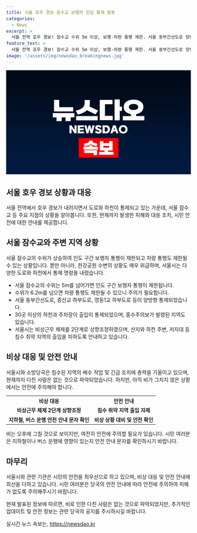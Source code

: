 ```yaml
---
title: 서울 호우 경보 잠수교 보행자 진입 통제 발동
categories:
  - News
excerpt: >
  서울 전역 호우 경보! 잠수교 수위 5m 이상, 보행·차량 통행 제한. 서울 동부간선도로 양방향 통제, 불광천 등 29곳 통제. 비상근무 2단계. 침수 취약지역 출입 자제, 대중교통 안내 확인. 현재 다친 사람 없어. YTN, 배민혁입니다.
feature_text: >
  서울 전역 호우 경보! 잠수교 수위 5m 이상, 보행·차량 통행 제한. 서울 동부간선도로 양방향 통제, 불광천 등 29곳 통제. 비상근무 2단계. 침수 취약지역 출입 자제, 대중교통 안내 확인. 현재 다친 사람 없어. YTN, 배민혁입니다.
image: '/assets/img/newsdao_breakingnews.jpg'
---
```


<p><img src="/assets/img/newsdao_breakingnews.jpg" alt="implanttips 속보" /></p>

<h2>서울 호우 경보 상황과 대응</h2>

<p data-ke-size="size16">서울 전역에서 호우 경보가 내려지면서 도로와 하천이 통제되고 있는 가운데, 서울 잠수교 등 주요 지점의 상황을 알아봅니다. 또한, 현재까지 발생한 피해와 대응 조치, 시민 안전에 대한 안내를 제공합니다.</p>

<h2 data-ke-size="size26">서울 잠수교와 주변 지역 상황</h2>

<p data-ke-size="size16">서울 잠수교의 수위가 상승하여 인도 구간 보행자 통행이 제한되고 차량 통행도 제한될 수 있는 상황입니다. 뿐만 아니라, 한강공원 수변의 상황도 매우 위급하며, 서울시는 다양한 도로와 하천에서 통제 명령을 내렸습니다.</p>

<ul>
  <li>서울 잠수교의 수위는 5m를 넘어가면 인도 구간 보행자 통행이 제한됩니다.</li>
  <li>수위가 6.2m를 넘으면 차량 통행도 제한될 수 있으니 주의가 필요합니다.</li>
  <li>서울 동부간선도로, 증산교 하부도로, 영동1교 하부도로 등이 양방향 통제되었습니다.</li>
  <li>30곳 이상의 하천과 주차장이 출입이 통제되었으며, 홍수주의보가 발령된 지역도 있습니다.</li>
  <li>서울시는 비상근무 체제를 2단계로 상향조정하였으며, 산지와 하천 주변, 저지대 등 침수 취약 지역의 출입을 피하도록 안내하고 있습니다.</li>
</ul>

<h2 data-ke-size="size26">비상 대응 및 안전 안내</h2>

<p data-ke-size="size16">서울시와 소방당국은 침수된 지역의 배수 작업 및 긴급 조치에 총력을 기울이고 있으며, 현재까지 다친 사람은 없는 것으로 파악되었습니다. 하지만, 아직 비가 그치지 않은 상황에서는 안전에 주의해야 합니다.</p>

<table>
  <tr>
    <th>비상 대응</th>
    <th>안전 안내</th>
  </tr>
  <tr>
    <td style="text-align: center; height: 17px;"><b>비상근무 체제 2단계 상향조정</b></td>
    <td style="text-align: center; height: 17px;"><b>침수 취약 지역 출입 자제</b></td>
  </tr>
  <tr>
    <td style="text-align: center; height: 17px;"><b>지하철, 버스 운행 안전 안내 문자 확인</b></td>
    <td style="text-align: center; height: 17px;"><b>비상 상황 대비 및 안전 확인</b></td>
  </tr>
</table>

<p data-ke-size="size16">비는 오후에 그칠 것으로 보이지만, 여전히 안전에 주의할 필요가 있습니다. 시민 여러분은 지하철이나 버스 운행에 영향이 있는지 안전 안내 문자를 확인하시기 바랍니다.</p>

<h2 data-ke-size="size26">마무리</h2>

<p data-ke-size="size16">서울시와 관련 기관은 시민의 안전을 최우선으로 하고 있으며, 비상 대응 및 안전 안내에 최선을 다하고 있습니다. 시민 여러분은 당국의 안전 안내에 따라 안전에 주의하여 피해가 없도록 주의해주시기 바랍니다.</p>

<p data-ke-size="size16">현재 발표된 정보에 따르면, 비로 인한 다친 사람은 없는 것으로 파악되었지만, 추가적인 업데이트 및 안전 정보는 관련 당국의 공지를 주시하시길 바랍니다.</p>
실시간 뉴스 속보는, <a href="https://newsdao.kr" rel="dofollow">https://newsdao.kr</a>


